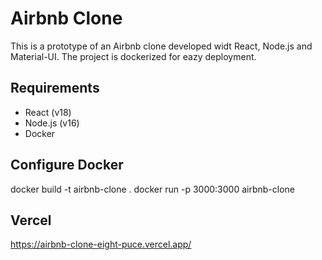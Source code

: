 # Airbnb Clone

This is a prototype of an Airbnb clone developed widt React, Node.js and Material-UI. The project is dockerized for eazy deployment.

## Requirements

- React (v18)
- Node.js (v16)
- Docker

## Configure Docker

 docker build -t airbnb-clone .
 docker run -p 3000:3000 airbnb-clone

## Vercel 

https://airbnb-clone-eight-puce.vercel.app/
